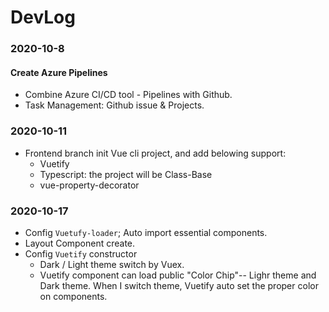 # DevLog

### 2020-10-8
#### Create Azure Pipelines
- Combine Azure CI/CD tool - Pipelines with Github.
- Task Management: Github issue & Projects.

### 2020-10-11
- Frontend branch init Vue cli project, and add belowing support:
    - Vuetify
    - Typescript: the project will be Class-Base
    - vue-property-decorator

### 2020-10-17
- Config ```Vuetufy-loader```; Auto import essential components.
- Layout Component create.
- Config ```Vuetify``` constructor
    - Dark / Light theme switch by Vuex.
    - Vuetify component can load public "Color Chip"-- Lighr theme and Dark theme. 
    When I switch theme, Vuetify auto set the proper color on components.